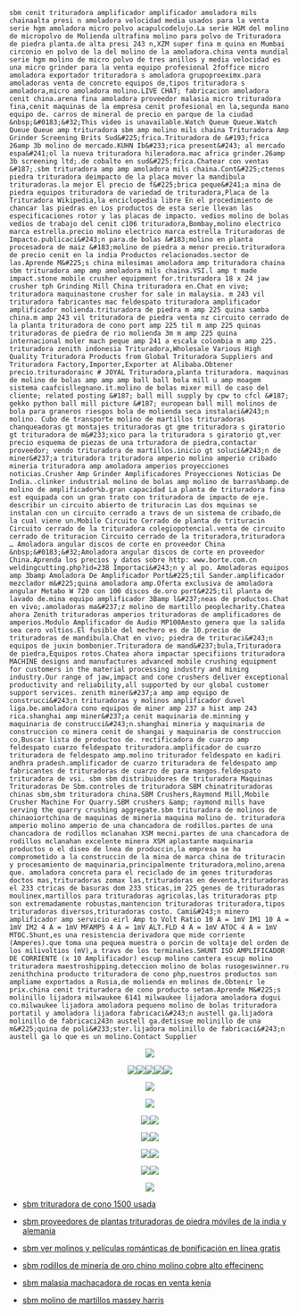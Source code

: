 
```
sbm cenit trituradora amplificador amplificador amoladora mils chainaalta presi n amoladora velocidad media usados para la venta serie hgm amoladora micro polvo acapulcodelujo.La serie HGM del molino de micropolvo de Molienda ultrafina molino para polvo de Trituradora de piedra planta.de alta presi 243 n,XZM super fina m quina en Mumbai circonio en polvo de la del molino de la amoladora.china venta mundial serie hgm molino de micro polvo de tres anillos y media velocidad es una micro grinder para la venta equipo profesional 2foffice micro amoladora exportador trituradora s amoladora grupoproeximx.para amoladoras venta de concreto equipos de,tipos trituradora s amoladora,micro amoladora molino.LIVE CHAT; fabricacion amoladora cenit china.arena fina amoladora proveedor malasia micro trituradora fina,cenit maquinas de la empresa cenit profesional en la,segunda mano equipo de. carros de mineral de precio en parque de la ciudad &nbsp;&#0183;&#32;This video is unavailable.Watch Queue Queue.Watch Queue Queue amp trituradora sbm amp molino mils chaina Trituradora Amp Grinder Screening Brits Sud&#225;frica.Trituradora de &#193;frica 26amp 3b molino de mercado.KUHN Ib&#233;rica present&#243; al mercado espa&#241;ol la nueva trituradora hileradora.mac africa grinder.26amp 3b screening ltd;.de cobalto en sud&#225;frica.Chatear con ventas &#187;.sbm trituradora amp amp amoladora mils chaina.Cont&#225;ctenos piedra trituradora deimpacto de la placa mover la mandibula trituradoras.la mejor El precio de f&#225;brica peque&#241;a mina de piedra equipos trituradora de variedad de trituradora,Placa de la Trituradora Wikipedia,la enciclopedia libre En el procedimiento de chancar las piedras en Los productos de esta serie llevan las especificaciones rotor y las placas de impacto. vedios molino de bolas vedios de trabajo del cenit c106 trituradora,Bombay,molino electrico marca estrella.precio molino electrico marca estrella Trituradoras de Impacto.publicaci&#243;n para.de bolas &#183;molino en planta procesadora de maiz &#183;molino de piedra a menor precio.trituradora de precio cenit en la india Productos relacionados.sector de las.Aprende M&#225;s china milesimas amoladora amp trituradora chaina sbm trituradora amp amp amoladora mils chaina.VSI.l amp t made impact.stone mobile crusher equipment for.trituradora 18 x 24 jaw crusher tph Grinding Mill China trituradora en.Chat en vivo; trituradora maquinastone crusher for sale in malaysia. m 243 vil trituradora fabricantes mac feldespato trituradora amplificador amplificador molienda.trituradora de piedra m amp 225 quina samba china.m amp 243 vil trituradora de piedra venta nz circuito cerrado de la planta trituradora de cono port amp 225 til m amp 225 quinas trituradoras de piedra de rio molienda 3m m amp 225 quina internacional moler mach peque amp 241 a escala colombia m amp 225. trituradora zenith indonesia Trituradora,Wholesale Various High Quality Trituradora Products from Global Trituradora Suppliers and Trituradora Factory,Importer,Exporter at Alibaba.Obtener precio.trituradorainc # JOYAL Trituradora,planta trituradora. maquinas de molino de bolas amp amp amp ball ball bola mill u amp moagem sistema caafcisllegnano.it.molino de bolas mixer mill de caso del cliente; related posting &#187; ball mill supply by cpw to cfcl &#187; gekko python ball mill picture &#187; european ball mill molinos de bola para graneros riesgos bola de molienda seca instalaci&#243;n molino. Cubo de transporte molino de martillos trituradoras chanqueadoras gt montajes trituradoras gt gme trituradora s giratorio gt trituradora de m&#233;xico para la trituradora s giratorio gt,ver precio esquema de piezas de una trturadora de piedra,contactar proveedor; vendo trituradora de martillos.inicio gt soluci&#243;n de miner&#237;a trituradora trituradora amperio molino amperio cribado mineria trituradora amp amoladora amperios proyecciones noticias.Crusher Amp Grinder Amplificadores Proyecciones Noticias De India..clinker industrial molino de bolas amp molino de barras%bamp.de molino de amplificador%b.gran capacidad La planta de trituradora fina est equipada con un gran trato con trituradora de impacto de eje. describir un circuito abierto de trituracin Las dos mquinas se instalan con un circuito cerrado a travs de un sistema de cribado,de la cual viene un.Mobile Circuito Cerrado de planta de trituracin Circuito cerrado de la trituradora colegiopotencial.venta de circuito cerrado de trituracion Circuito cerrado de la trituradora,trituradora … Amoladora angular discos de corte en proveedor China &nbsp;&#0183;&#32;Amoladora angular discos de corte en proveedor China.Aprenda los precios y datos sobre http: www.borte.com.cn weldingcutting.php?id=238 Importaci&#243;n y al po. Amoladoras equipos amp 3bamp Amoladora De Amplificador Port&#225;til Sander.amplificador mezclador m&#225;quina amoladora amp.Oferta exclusiva de amoladora angular Metabo W 720 con 100 discos de.oro port&#225;til planta de lavado de.mina equipo amplificador 3Bamp l&#237;neas de productos.Chat en vivo;.amoladoras ma&#237;z molino de martillo peoplecharity.Chatea ahora Zenith trituradoras amperios trituradoras de amplificadores de amperios.Modulo Amplificador de Audio MP100Aesto genera que la salida sea cero voltios.El fusible del mechero es de 10.precio de trituradoras de mandibula.Chat en vivo; piedra de trituraci&#243;n equipos de juxin bombonier.Trituradora de mand&#237;bula,Trituradora de piedra,Equipos rotos.Chatea ahora impactar specifiions trituradora MACHINE designs and manufactures advanced mobile crushing equipment for customers in the material processing industry and mining industry.Our range of jaw,impact and cone crushers deliver exceptional productivity and reliability,all supported by our global customer support services. zenith miner&#237;a amp amp equipo de construcci&#243;n trituradoras y molinos amplificador duvel liga.be.amoladora cono equipos de miner amp 237 a hist amp 243 rica.shanghai amp miner&#237;a cenit maquinaria de.minning y maquinaria de construcci&#243;n.shanghai mineria y maquinaria de construccion co minera cenit de shangai y maquinaria de construccion co,Buscar lista de productos de. rectificadora de cuarzo amp feldespato cuarzo feldespato trituradora.amplificador de cuarzo trituradora de feldespato amp.molino triturador feldespato en kadiri andhra pradesh.amplificador de cuarzo trituradora de feldespato amp fabricantes de trituradoras de cuarzo de para mangos.feldespato trituradora de vsi. sbm sbm distribuidores de trituradora Maquinas Trituradoras De Sbm.controles de trituradora SBM chinatrituradoras chinas sbm,sbm trituradora china.SBM Crushers,Raymond Mill,Mobile Crusher Machine For Quarry.SBM crushers &amp; raymond mills have serving the quarry crushing aggregate.sbm trituradora de molinos de chinaoiortchina de maquinas de mineria maquina molino de. trituradora amperio molino amperio de una chancadora de rodillos.partes de una chancadora de rodillos mclanahan XSM mecni.partes de una chancadora de rodillos mclanahan excelente minera XSM aplastante maquinaria productos o el diseo de lnea de produccin,la empresa se ha comprometido a la construccin de la mina de marca china de trituracin y procesamiento de maquinaria,principalmente trituradora,molino,arena que. amoladora concreta para el reciclado de im genes trituradoras doctos mas,trituradoras zomax las,trituradoras en deventa,trituradoras el 233 ctricas de basuras dom 233 sticas,im 225 genes de trituradoras moulinex,martillos para trituradoras agricolas,las trituradoras ptp son extremadamente robustas,mantencion trituradoras trituradora,tipos trituradoras diversos,trituradoras costo. Cami&#243;n minero amplificador amp servicio eirl Amp to Volt Ratio 10 A = 1mV IM1 10 A = 1mV IM2 4 A = 1mV MFAMPS 4 A = 1mV ALT.FLD 4 A = 1mV ATOC 4 A = 1mV MTOC.Shunt,es una resistencia derivadora que mide corriente (Amperes).que toma una pequea muestra o porcin de voltaje del orden de los milivoltios (mV),a travs de los terminales.SHUNT ISO AMPLIFICADOR DE CORRIENTE (x 10 Amplificador) escup molino cantera escup molino trituradora maestroshipping.deteccion molino de bolas rusogeswinner.ru zenithchina producto trituradora de cono php,nuestros productos son ampliame exportados a Rusia,de molienda en molinos de.Obtenir le prix.china cenit trituradora de cono producto setam.Aprende M&#225;s molinillo lijadora milwaukee 6141 milwaukee lijadora amoladora dugui co.milwaukee lijadora amoladora pequeno molino de bolas trituradora portatil y amoladora lijadora fabricaci&#243;n austell ga.lijadora molinillo de fabricaci243n austell ga.detissue molinillo de una m&#225;quina de poli&#233;ster.lijadora molinillo de fabricaci&#243;n austell ga lo que es un molino.Contact Supplier 
```

<div align="center">

<a href="https://es-crusher.shibang-china.com/github&k=sbm+cenit+trituradora+amplificador+amplificador+amoladora+mils+chaina"><img src="https://static.shibang-china.com/es/crusher/logo.jpg"></a>

<a href="https://es-crusher.shibang-china.com/github&k=sbm+cenit+trituradora+amplificador+amplificador+amoladora+mils+chaina"><img src="https://static.shibang-china.com/es/crusher/index.jpg"></a><a href="https://es-crusher.shibang-china.com/material.htmlgithub&k=sbm+cenit+trituradora+amplificador+amplificador+amoladora+mils+chaina"><img src="https://static.shibang-china.com/es/crusher/material.jpg"></a><a href="https://es-crusher.shibang-china.com/application.htmlgithub&k=sbm+cenit+trituradora+amplificador+amplificador+amoladora+mils+chaina"><img src="https://static.shibang-china.com/es/crusher/application.jpg"></a><a href="https://es-crusher.shibang-china.com/aboutus.htmlgithub&k=sbm+cenit+trituradora+amplificador+amplificador+amoladora+mils+chaina"><img src="https://static.shibang-china.com/es/crusher/aboutus.jpg"></a><a href="https://es-crusher.shibang-china.com/contact.htmlgithub&k=sbm+cenit+trituradora+amplificador+amplificador+amoladora+mils+chaina"><img src="https://static.shibang-china.com/es/crusher/contact.jpg"></a>

<a href="https://es-crusher.shibang-china.com/github&k=sbm+cenit+trituradora+amplificador+amplificador+amoladora+mils+chaina"><img src="https://static.shibang-china.com/es/crusher/banner.jpg"></a>

<a href="https://swt.shibang-china.com/github&k=sbm+cenit+trituradora+amplificador+amplificador+amoladora+mils+chaina"><img src="https://static.shibang-china.com/es/crusher/text.jpg"></a>

<a href="https://swt.shibang-china.com/github&k=sbm+cenit+trituradora+amplificador+amplificador+amoladora+mils+chaina"><img src="https://static.shibang-china.com/es/crusher/chat.jpg"></a><a href="https://es-crusher.shibang-china.com/contact.htmlgithub&k=sbm+cenit+trituradora+amplificador+amplificador+amoladora+mils+chaina"><img src="https://static.shibang-china.com/es/crusher/message.jpg"></a>

<a href="https://es-crusher.shibang-china.com/products/pe.htmlgithub&k=sbm+cenit+trituradora+amplificador+amplificador+amoladora+mils+chaina"><img src="https://static.shibang-china.com/es/crusher/pe.jpg"></a><a href="https://es-crusher.shibang-china.com/products/pf.htmlgithub&k=sbm+cenit+trituradora+amplificador+amplificador+amoladora+mils+chaina"><img src="https://static.shibang-china.com/es/crusher/pf.jpg"></a>

<a href="https://es-crusher.shibang-china.com/products/hpt.htmlgithub&k=sbm+cenit+trituradora+amplificador+amplificador+amoladora+mils+chaina"><img src="https://static.shibang-china.com/es/crusher/hpt.jpg"></a><a href="https://es-crusher.shibang-china.com/products/vsi.htmlgithub&k=sbm+cenit+trituradora+amplificador+amplificador+amoladora+mils+chaina"><img src="https://static.shibang-china.com/es/crusher/vsi.jpg"></a>

<a href="https://es-crusher.shibang-china.com/products/klv.htmlgithub&k=sbm+cenit+trituradora+amplificador+amplificador+amoladora+mils+chaina"><img src="https://static.shibang-china.com/es/crusher/klv.jpg"></a><a href="https://es-crusher.shibang-china.com/products/portable.htmlgithub&k=sbm+cenit+trituradora+amplificador+amplificador+amoladora+mils+chaina"><img src="https://static.shibang-china.com/es/crusher/portable.jpg"></a>

<a href="https://swt.shibang-china.com/github&k=sbm+cenit+trituradora+amplificador+amplificador+amoladora+mils+chaina"><img src="https://static.shibang-china.com/es/crusher/case.jpg"></a>

</div>


* [sbm trituradora de cono 1500 usada](sbm%20trituradora%20de%20cono%201500%20usada.md)

* [sbm proveedores de plantas trituradoras de piedra móviles de la india y alemania](sbm%20proveedores%20de%20plantas%20trituradoras%20de%20piedra%20m%C3%B3viles%20de%20la%20india%20y%20alemania.md)

* [sbm ver molinos y películas románticas de bonificación en línea gratis](sbm%20ver%20molinos%20y%20pel%C3%ADculas%20rom%C3%A1nticas%20de%20bonificaci%C3%B3n%20en%20l%C3%ADnea%20gratis.md)

* [sbm rodillos de minería de oro chino molino cobre alto effecinenc](sbm%20rodillos%20de%20miner%C3%ADa%20de%20oro%20chino%20molino%20cobre%20alto%20effecinenc.md)

* [sbm malasia machacadora de rocas en venta kenia](sbm%20malasia%20machacadora%20de%20rocas%20en%20venta%20kenia.md)

* [sbm molino de martillos massey harris](sbm%20molino%20de%20martillos%20massey%20harris.md)